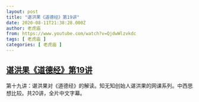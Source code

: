 ```yaml
---
layout: post
title: "谌洪果《道德经》第19讲"
date: 2020-08-11T21:38:28.000Z
author: 老虎庙
from: https://www.youtube.com/watch?v=QjdwWlzvkdc
tags: [ 老虎庙 ]
categories: [ 老虎庙 ]
---
```

<!--1597181908000-->
[谌洪果《道德经》第19讲](https://www.youtube.com/watch?v=QjdwWlzvkdc)
------

<div>
第十九讲：谌洪果对《道德经》的解读。知无知创始人谌洪果的网课系列。中西思想比较。共20讲，全片中文字幕。
</div>
